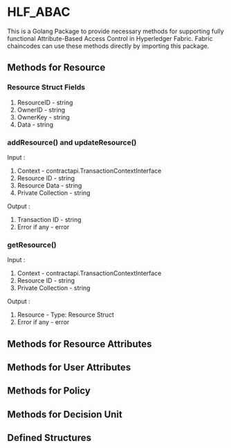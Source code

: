 # HLF_ABAC

This is a Golang Package to provide necessary methods for supporting fully functional Attribute-Based Access Control in Hyperledger Fabric. Fabric chaincodes can use these methods directly by importing this package.

## Methods for Resource

### Resource Struct Fields

1. ResourceID - string
2. OwnerID - string
3. OwnerKey - string
4. Data - string  

### addResource() and updateResource()

Input : 
1. Context - contractapi.TransactionContextInterface  
2. Resource ID - string
3. Resource Data - string
4. Private Collection - string

Output : 
1. Transaction ID - string
2. Error if any - error

### getResource()

Input : 
1. Context - contractapi.TransactionContextInterface  
2. Resource ID - string
4. Private Collection - string

Output : 
1. Resource - Type: Resource Struct
2. Error if any - error


## Methods for Resource Attributes

## Methods for User Attributes

## Methods for Policy

## Methods for Decision Unit

## Defined Structures

